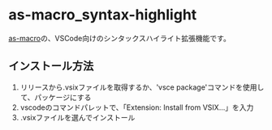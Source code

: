 # as-macro_syntax-highlight
[as-macro](https://github.com/kntt32/as-macro)の、VSCode向けのシンタックスハイライト拡張機能です。

## インストール方法
1. リリースから.vsixファイルを取得するか、'vsce package'コマンドを使用して、パッケージにする
2. vscodeのコマンドパレットで、「Extension: Install from VSIX...」を入力
3. .vsixファイルを選んでインストール
